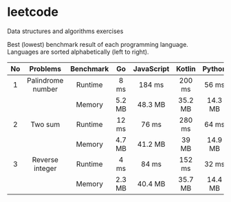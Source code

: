 # leetcode

Data structures and algorithms exercises

Best (lowest) benchmark result of each programming language.  
Languages are sorted alphabetically (left to right).

| No  |     Problems      | Benchmark |   Go   | JavaScript | Kotlin  | Python  |
| :-: | :---------------: | :-------: | :----: | :--------: | :-----: | :-----: |
|  1  | Palindrome number |  Runtime  |  8 ms  |   184 ms   | 200 ms  |  56 ms  |
|     |                   |  Memory   | 5.2 MB |  48.3 MB   | 35.2 MB | 14.3 MB |
|  2  |      Two sum      |  Runtime  | 12 ms  |   76 ms    | 280 ms  |  64 ms  |
|     |                   |  Memory   | 4.7 MB |  41.2 MB   |  39 MB  | 14.9 MB |
|  3  |  Reverse integer  |  Runtime  |  4 ms  |   84 ms    | 152 ms  |  32 ms  |
|     |                   |  Memory   | 2.3 MB |  40.4 MB   | 35.7 MB | 14.4 MB |
